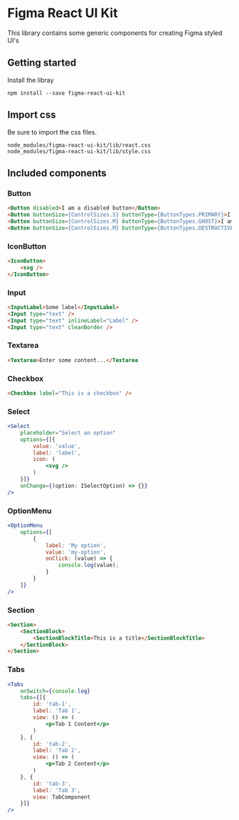 # Figma React UI Kit
This library contains some generic components for creating Figma styled UI's

## Getting started
Install the libray
```
npm install --save figma-react-ui-kit
```

## Import css
Be sure to import the css files.
```
node_modules/figma-react-ui-kit/lib/react.css
node_modules/figma-react-ui-kit/lib/style.css
```

## Included components
### Button
```html
<Button disabled>I am a disabled button</Button>
<Button buttonSize={ControlSizes.S} buttonType={ButtonTypes.PRIMARY}>I am a small primary button</Button>
<Button buttonSize={ControlSizes.M} buttonType={ButtonTypes.GHOST}>I am a medium ghost button</Button>
<Button buttonSize={ControlSizes.M} buttonType={ButtonTypes.DESTRUCTIVE}>I am a medium ghost button</Button>
```

### IconButton
```html
<IconButton>
    <svg />
</IconButton>
```

### Input
```html
<InputLabel>Some label</InputLabel>
<Input type="text" />
<Input type="text" inlineLabel="Label" />
<Input type="text" cleanBorder />
```

### Textarea
```html
<Textarea>Enter some content...</Textarea
```

### Checkbox
```html
<Checkbox label="This is a checkbox" />
```

### Select
```jsx
<Select
    placeholder="Select an option"
    options={[{
        value: 'value',
        label: 'label',
        icon: (
            <svg />
        )
    }]}
    onChange={(option: ISelectOption) => {}}
/>
```

### OptionMenu
```jsx
<OptionMenu
    options={[
        {
            label: 'My option',
            value: 'my-option',
            onClick: (value) => {
                console.log(value);
            }
        }
    ]}
/>
```

### Section
```html
<Section>
    <SectionBlock>
        <SectionBlockTitle>This is a title</SectionBlockTitle>
    </SectionBlock>
</Section>
```

### Tabs
```jsx
<Tabs
    onSwitch={console.log}
    tabs={[{
        id: 'tab-1',
        label: 'Tab 1',
        view: () => (
            <p>Tab 1 Content</p>
        )
    }, {
        id: 'tab-2',
        label: 'Tab 2',
        view: () => (
            <p>Tab 2 Content</p>
        )
    }, {
        id: 'tab-3',
        label: 'Tab 3',
        view: TabComponent
    }]}
/>
```
